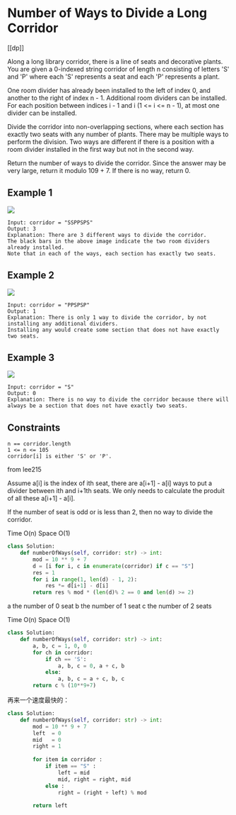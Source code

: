# Number of Ways to Divide a Long Corridor

[[dp]]

Along a long library corridor, there is a line of seats and decorative plants. You are given a 0-indexed string corridor of length n consisting of letters 'S' and 'P' where each 'S' represents a seat and each 'P' represents a plant.

One room divider has already been installed to the left of index 0, and another to the right of index n - 1. Additional room dividers can be installed. For each position between indices i - 1 and i (1 <= i <= n - 1), at most one divider can be installed.

Divide the corridor into non-overlapping sections, where each section has exactly two seats with any number of plants. There may be multiple ways to perform the division. Two ways are different if there is a position with a room divider installed in the first way but not in the second way.

Return the number of ways to divide the corridor. Since the answer may be very large, return it modulo 109 + 7. If there is no way, return 0.

## Example 1

![](https://assets.leetcode.com/uploads/2021/12/04/1.png)

```text
Input: corridor = "SSPPSPS"
Output: 3
Explanation: There are 3 different ways to divide the corridor.
The black bars in the above image indicate the two room dividers already installed.
Note that in each of the ways, each section has exactly two seats.
```

## Example 2

![](https://assets.leetcode.com/uploads/2021/12/04/2.png)

```text
Input: corridor = "PPSPSP"
Output: 1
Explanation: There is only 1 way to divide the corridor, by not installing any additional dividers.
Installing any would create some section that does not have exactly two seats.
```

## Example 3

![](https://assets.leetcode.com/uploads/2021/12/12/3.png)

```text
Input: corridor = "S"
Output: 0
Explanation: There is no way to divide the corridor because there will always be a section that does not have exactly two seats.
```

## Constraints

```text
n == corridor.length
1 <= n <= 105
corridor[i] is either 'S' or 'P'.
```
from lee215

Assume a[i] is the index of ith seat,
there are a[i+1] - a[i] ways to put a divider between ith and i+1th seats.
We only needs to calculate the produit of all these a[i+1] - a[i].

If the number of seat is odd or is less than 2, then no way to divide the corridor.

Time O(n)
Space O(1)

```python
class Solution:
    def numberOfWays(self, corridor: str) -> int:
        mod = 10 ** 9 + 7
        d = [i for i, c in enumerate(corridor) if c == "S"]
        res = 1
        for i in range(1, len(d) - 1, 2):
            res *= d[i+1] - d[i]
        return res % mod * (len(d)% 2 == 0 and len(d) >= 2)
```

a the number of 0 seat
b the number of 1 seat
c the number of 2 seats

Time O(n)
Space O(1)

```python
class Solution:
    def numberOfWays(self, corridor: str) -> int:
        a, b, c = 1, 0, 0
        for ch in corridor:
            if ch == 'S':
                a, b, c = 0, a + c, b
            else:
                a, b, c = a + c, b, c
        return c % (10**9+7)  
```

再来一个速度最快的：

```python
class Solution:
    def numberOfWays(self, corridor: str) -> int:
        mod = 10 ** 9 + 7
        left  = 0 
        mid   = 0
        right = 1  
        
        for item in corridor : 
            if item == "S" : 
                left = mid 
                mid, right = right, mid 
            else : 
                right = (right + left) % mod 
        
        return left 
```

